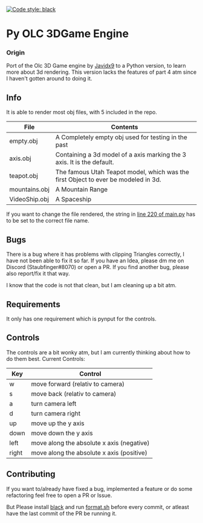 [![Code style: black](https://img.shields.io/badge/code%20style-black-000000.svg)](https://github.com/psf/black)

# Py OLC 3DGame Engine

### Origin
Port of the Olc 3D Game engine by [Javidx9](https://www.youtube.com/channel/UC-yuWVUplUJZvieEligKBkA) to a Python version, to learn more about 3d rendering.
This version lacks the features of part 4 atm since I haven't gotten around to doing it.

## Info
It is able to render most obj files, with 5 included in the repo.

File | Contents
---- | --------
empty.obj | A Completely empty obj used for testing in the past
axis.obj | Containing a 3d model of a axis marking the 3 axis. It is the default.
teapot.obj | The famous Utah Teapot model, which was the first Object to ever be modeled in 3d.
mountains.obj | A Mountain Range
VideoShip.obj | A Spaceship

If you want to change the file rendered, the string in [line 220 of main.py](https://github.com/Popaulol/Py-OLC-3DGameEngine/blob/0cc133e571a4d0630389499ff5040b213e1468c5/main.py#L220) has to be set to the correct file name.

## Bugs

There is a bug where it has problems with clipping Triangles correctly, I have not been able to fix it so far. If you have an Idea, please dm me on Discord (Staubfinger#8070) or open a PR.
If you find another bug, please also report/fix it that way.

I know that the code is not that clean, but I am cleaning up a bit atm.

## Requirements
It only has one requirement which is pynput for the controls.

## Controls
The controls are a bit wonky atm, but I am currently thinking about how to do them best.
Current Controls:

Key | Control
----| ------
w | move forward (relativ to camera)
s | move back (relativ to camera)
a | turn camera left
d | turn camera right
up| move up the y axis
down| move down the y axis
left| move along the absolute x axis (negative)
right| move along the absolute x axis (positive)

## Contributing
If you want to/already have fixed a bug, implemented a feature or do some refactoring feel free to open a PR or Issue.

But Please install [black](https://github.com/psf/black) and run [format.sh](https://github.com/Popaulol/Py-OLC-3DGameEngine/blob/master/format.sh) before every commit, or atleast have the last commit of the PR be running it.
